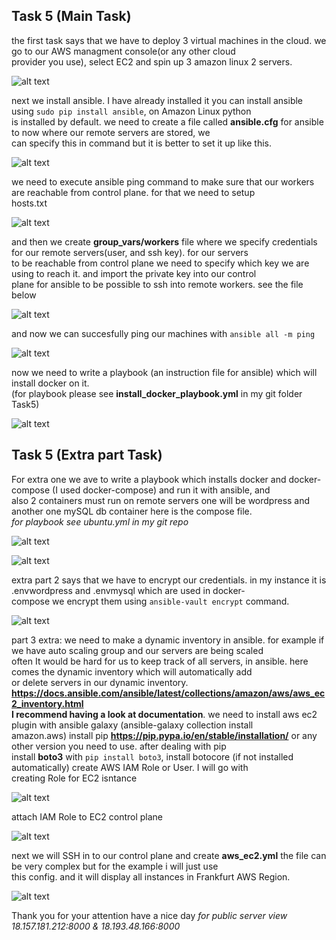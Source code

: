 ## Task 5 (Main Task)

the first task says that we have to deploy 3 virtual machines in the cloud. we go to our AWS managment console(or any other cloud  
provider you use), select EC2 and spin up 3 amazon linux 2 servers.

![alt text](https://task5-new-bucket-lol.s3.eu-central-1.amazonaws.com/part1.PNG)

next we install ansible. I have already installed it you can install ansible using `sudo pip install ansible`, on Amazon Linux python  
is installed by default. we need to create a file called **ansible.cfg** for ansible to now where our remote servers are stored, we  
can specify this in command but it is better to set it up like this.  

![alt text](https://task5-new-bucket-lol.s3.eu-central-1.amazonaws.com/part2.PNG)

we need to execute ansible ping command to make sure that our workers are reachable from control plane. for that we need to setup  
hosts.txt  

![alt text](https://task5-new-bucket-lol.s3.eu-central-1.amazonaws.com/part3.PNG)  

and then we create **group_vars/workers** file where we specify credentials for our remote servers(user, and ssh key). for our servers  
to be reachable from control plane we need to specify which key we are using to reach it. and import the private key into our control  
plane for ansible to be possible to ssh into remote workers. see the file below

![alt text](https://task5-new-bucket-lol.s3.eu-central-1.amazonaws.com/part4.PNG)  

and now we can succesfully ping our machines with `ansible all -m ping`  

![alt text](https://task5-new-bucket-lol.s3.eu-central-1.amazonaws.com/part5.PNG)  

now we need to write a playbook (an instruction file for ansible) which will install docker on it.  
(for playbook please see **install_docker_playbook.yml** in my git folder Task5)  

![alt text](https://task5-new-bucket-lol.s3.eu-central-1.amazonaws.com/part6.PNG)

## Task 5 (Extra part Task)  

For extra one we ave to write a playbook which installs docker and docker-compose (I used docker-compose) and run it with ansible, and  
also 2 containers must run on remote servers one will be wordpress and another one mySQL db container here is the compose file.  
_for playbook see ubuntu.yml in my git repo_
  
![alt text](https://task5-new-bucket-lol.s3.eu-central-1.amazonaws.com/part7.PNG)

![alt text](https://task5-new-bucket-lol.s3.eu-central-1.amazonaws.com/part9.PNG)

extra part 2 says that we have to encrypt our credentials. in my instance it is .envwordpress and .envmysql which are used in docker-  
compose we encrypt them using `ansible-vault encrypt` command.  

![alt text](https://task5-new-bucket-lol.s3.eu-central-1.amazonaws.com/part8.PNG)

part 3 extra: we need to make a dynamic inventory in ansible. for example if we have auto scaling group and our servers are being scaled  
often It would be hard for us to keep track of all servers, in ansible. here comes the dynamic inventory which will automatically add  
or delete servers in our dynamic inventory. __https://docs.ansible.com/ansible/latest/collections/amazon/aws/aws_ec2_inventory.html  
I recommend having a look at documentation__. we need to install aws ec2 plugin with ansible galaxy (ansible-galaxy collection install  
amazon.aws) install pip __https://pip.pypa.io/en/stable/installation/__ or any other version you need to use. after dealing with pip  
install __boto3__ with `pip install boto3`, install botocore (if not installed automatically) create AWS IAM Role or User. I will go with  
creating Role for EC2 isntance  

![alt text](https://task5-new-bucket-lol.s3.eu-central-1.amazonaws.com/part10.PNG)  

attach IAM Role to EC2 control plane  

![alt text](https://task5-new-bucket-lol.s3.eu-central-1.amazonaws.com/part11.PNG)  

next we will SSH in to our control plane and create __aws_ec2.yml__ the file can be very complex but for the example i will just use  
this config. and it will display all instances in Frankfurt AWS Region.  

![alt text](https://task5-new-bucket-lol.s3.eu-central-1.amazonaws.com/part12.PNG)

Thank you for your attention have a nice day
_for public server view 18.157.181.212:8000 & 18.193.48.166:8000_
